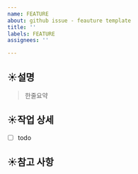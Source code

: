```yaml
---
name: FEATURE
about: github issue - feauture template
title: ''
labels: FEATURE
assignees: ''

---
```


## ☀️설명
> 한줄요약

## ☀️작업 상세
- [ ] todo

## ☀️참고 사항
